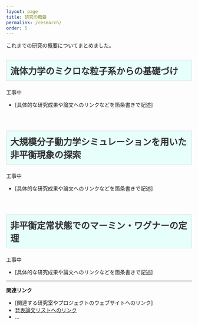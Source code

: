 ```yaml
---
layout: page
title: 研究の概要
permalink: /research/
order: 5
---
```


これまでの研究の概要についてまとめました。


<h3 class="research-theme" style="font-size: 24px; font-weight: bold; color: #333; padding: 10px; background-color:rgb(230, 255, 250); border: 1px solid #ddd; margin-top: 30px; margin-bottom: 20px;">流体力学のミクロな粒子系からの基礎づけ</h3>


工事中

*   [具体的な研究成果や論文へのリンクなどを箇条書きで記述]


<br>

<h3 class="research-theme" style="font-size: 24px; font-weight: bold; color: #333; padding: 10px; background-color:rgb(230, 255, 250); border: 1px solid #ddd; margin-top: 30px; margin-bottom: 20px;">大規模分子動力学シミュレーションを用いた非平衡現象の探索</h3>


工事中

*   [具体的な研究成果や論文へのリンクなどを箇条書きで記述]

<br>

<h3 class="research-theme" style="font-size: 24px; font-weight: bold; color: #333; padding: 10px; background-color:rgb(230, 255, 250); border: 1px solid #ddd; margin-top: 30px; margin-bottom: 20px;">非平衡定常状態でのマーミン・ワグナーの定理</h3>


工事中

*   [具体的な研究成果や論文へのリンクなどを箇条書きで記述]


---

**関連リンク**

*   [関連する研究室やプロジェクトのウェブサイトへのリンク]
*   [発表論文リストへのリンク](/publications/)
*   ...